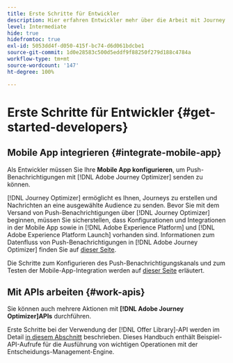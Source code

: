 ```yaml
---
title: Erste Schritte für Entwickler
description: Hier erfahren Entwickler mehr über die Arbeit mit Journey Optimizer.
level: Intermediate
hide: true
hidefromtoc: true
exl-id: 5053dd4f-d050-415f-bc74-d6d061bdcbe1
source-git-commit: 1d0e28583c500d5eddf9f88250f279d188c4784a
workflow-type: tm+mt
source-wordcount: '147'
ht-degree: 100%

---
```


# Erste Schritte für Entwickler {#get-started-developers}

## Mobile App integrieren {#integrate-mobile-app}

Als Entwickler müssen Sie Ihre **Mobile App konfigurieren**, um Push-Benachrichtigungen mit [!DNL Adobe Journey Optimizer] senden zu können.

[!DNL Journey Optimizer] ermöglicht es Ihnen, Journeys zu erstellen und Nachrichten an eine ausgewählte Audience zu senden. Bevor Sie mit dem Versand von Push-Benachrichtigungen über [!DNL Journey Optimizer] beginnen, müssen Sie sicherstellen, dass Konfigurationen und Integrationen in der Mobile App sowie in [!DNL Adobe Experience Platform] und [!DNL Adobe Experience Platform Launch] vorhanden sind. Informationen zum Datenfluss von Push-Benachrichtigungen in [!DNL Adobe Journey Optimizer] finden Sie auf [dieser Seite](../../configuration/push-gs.md).

Die Schritte zum Konfigurieren des Push-Benachrichtigungskanals und zum Testen der Mobile-App-Integration werden auf [dieser Seite](../../configuration/push-configuration.md) erläutert.

## Mit APIs arbeiten {#work-apis}

Sie können auch mehrere Aktionen mit **[!DNL Adobe Journey Optimizer]APIs** durchführen.

Erste Schritte bei der Verwendung der [!DNL Offer Library]-API werden im Detail [in diesem Abschnitt](../../offers/api-reference/getting-started.md) beschrieben. Dieses Handbuch enthält Beispiel-API-Aufrufe für die Ausführung von wichtigen Operationen mit der Entscheidungs-Management-Engine.
